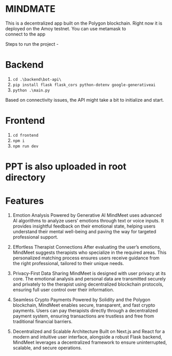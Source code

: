 # MINDMATE
This is a decentralized app built on the Polygon blockchain. Right now it is deployed on the Amoy testnet. You can use metamask to connect to the app

Steps to run the project -

# Backend
1. `cd .\backend\bot-api\`
2. `pip install flask flask_cors python-dotenv google-generativeai`
3. `python .\main.py`

Based on connectivity issues, the API might take a bit to initialize and start.

# Frontend

1. `cd frontend`
2. `npm i`
3. `npm run dev`

# PPT is also uploaded in root directory

# Features

1.  Emotion Analysis Powered by Generative AI
    MindMeet uses advanced AI algorithms to analyze users’ emotions through text or voice inputs. It provides insightful feedback on their emotional state, helping users understand their mental well-being and paving the way for targeted professional support.

2.    Effortless Therapist Connections
    After evaluating the user’s emotions, MindMeet suggests therapists who specialize in the required areas. This personalized matching process ensures users receive guidance from the right professional, tailored to their unique needs.

3. Privacy-First Data Sharing
    MindMeet is designed with user privacy at its core. The emotional analysis and personal data are transmitted securely and privately to the therapist using decentralized blockchain protocols, ensuring full user control over their information.

4.    Seamless Crypto Payments
    Powered by Solidity and the Polygon blockchain, MindMeet enables secure, transparent, and fast crypto payments. Users can pay therapists directly through a decentralized payment system, ensuring transactions are trustless and free from traditional financial barriers.

5.    Decentralized and Scalable Architecture
    Built on Next.js and React for a modern and intuitive user interface, alongside a robust Flask backend, MindMeet leverages a decentralized framework to ensure uninterrupted, scalable, and secure operations.

